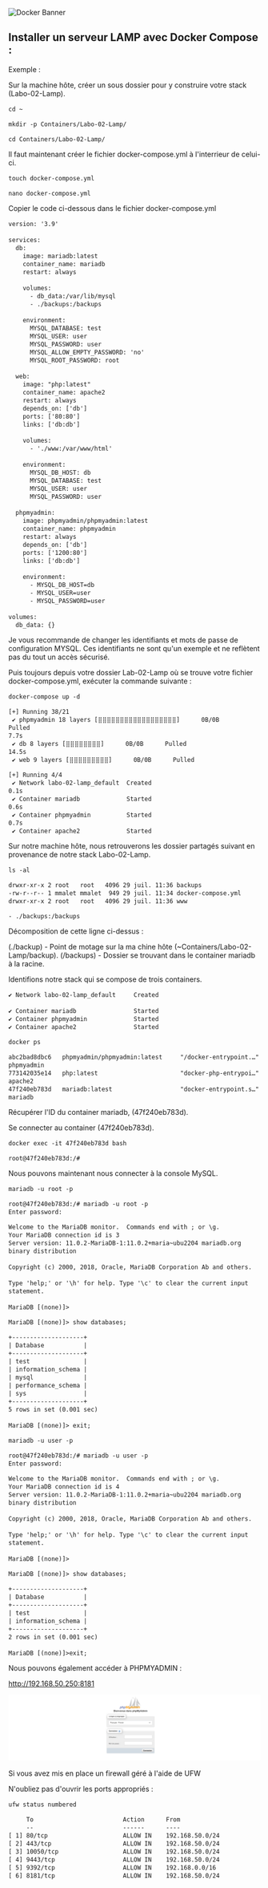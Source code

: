 ![Docker Banner](https://thingsolver.com/wp-content/uploads/docker-cover.png)

## Installer un serveur LAMP avec Docker Compose :

Exemple :

Sur la machine hôte, créer un sous dossier pour y construire votre stack (Labo-02-Lamp).

```
cd ~
```
```
mkdir -p Containers/Labo-02-Lamp/
```
```
cd Containers/Labo-02-Lamp/
```
Il faut maintenant créer le fichier docker-compose.yml à l'interrieur de celui-ci.
```
touch docker-compose.yml
```
```
nano docker-compose.yml
```
Copier le code ci-dessous dans le fichier docker-compose.yml
```
version: '3.9'

services: 
  db:
    image: mariadb:latest
    container_name: mariadb
    restart: always

    volumes:
      - db_data:/var/lib/mysql
      - ./backups:/backups

    environment:
      MYSQL_DATABASE: test
      MYSQL_USER: user 
      MYSQL_PASSWORD: user
      MYSQL_ALLOW_EMPTY_PASSWORD: 'no'
      MYSQL_ROOT_PASSWORD: root

  web:
    image: "php:latest"
    container_name: apache2
    restart: always
    depends_on: ['db']
    ports: ['80:80']
    links: ['db:db']

    volumes:
      - './www:/var/www/html'

    environment:
      MYSQL_DB_HOST: db
      MYSQL_DATABASE: test
      MYSQL_USER: user 
      MYSQL_PASSWORD: user

  phpmyadmin:
    image: phpmyadmin/phpmyadmin:latest
    container_name: phpmyadmin
    restart: always
    depends_on: ['db']
    ports: ['1200:80']
    links: ['db:db']

    environment:
      - MYSQL_DB_HOST=db
      - MYSQL_USER=user 
      - MYSQL_PASSWORD=user

volumes:
  db_data: {}
```
Je vous recommande de changer les identifiants et mots de passe de configuration MYSQL.
Ces identifiants ne sont qu'un exemple et ne reflètent pas du tout un accès sécurisé.

Puis toujours depuis votre dossier Lab-02-Lamp où se trouve votre fichier docker-compose.yml, exécuter la commande suivante :
```
docker-compose up -d
```
```
[+] Running 38/21
 ✔ phpmyadmin 18 layers [⣿⣿⣿⣿⣿⣿⣿⣿⣿⣿⣿⣿⣿⣿⣿⣿⣿⣿]      0B/0B      Pulled                                                                                                             7.7s
 ✔ db 8 layers [⣿⣿⣿⣿⣿⣿⣿⣿]      0B/0B      Pulled                                                                                                                               14.5s
 ✔ web 9 layers [⣿⣿⣿⣿⣿⣿⣿⣿⣿]      0B/0B      Pulled       
```
```
[+] Running 4/4
 ✔ Network labo-02-lamp_default  Created                                                                                                                                        0.1s
 ✔ Container mariadb             Started                                                                                                                                        0.6s
 ✔ Container phpmyadmin          Started                                                                                                                                        0.7s
 ✔ Container apache2             Started  
```
Sur notre machine hôte, nous retrouverons les dossier partagés suivant en provenance de notre stack Labo-02-Lamp.
```
ls -al
```
```
drwxr-xr-x 2 root   root   4096 29 juil. 11:36 backups
-rw-r--r-- 1 mmalet mmalet  949 29 juil. 11:34 docker-compose.yml
drwxr-xr-x 2 root   root   4096 29 juil. 11:36 www
```
```
- ./backups:/backups
```
Décomposition de cette ligne ci-dessus :

(./backup) - Point de motage sur la ma chine hôte (~Containers/Labo-02-Lamp/backup).
(/backups) - Dossier se trouvant dans le container mariadb à la racine.

Identifions notre stack qui se compose de trois containers.
```
✔ Network labo-02-lamp_default     Created 

✔ Container mariadb                Started                                                                                                                                     
✔ Container phpmyadmin             Started                                                                                                                                     
✔ Container apache2                Started
```
```
docker ps
```
```
abc2bad8dbc6   phpmyadmin/phpmyadmin:latest     "/docker-entrypoint.…"                  phpmyadmin
773142035e14   php:latest                       "docker-php-entrypoi…"                  apache2
47f240eb783d   mariadb:latest                   "docker-entrypoint.s…"                  mariadb
```
Récupérer l'ID du container mariadb, (47f240eb783d).

Se connecter au container (47f240eb783d).
```
docker exec -it 47f240eb783d bash
```
```
root@47f240eb783d:/#
```
Nous pouvons maintenant nous connecter à la console MySQL.
```
mariadb -u root -p
```
```
root@47f240eb783d:/# mariadb -u root -p
Enter password:
```
```
Welcome to the MariaDB monitor.  Commands end with ; or \g.
Your MariaDB connection id is 3
Server version: 11.0.2-MariaDB-1:11.0.2+maria~ubu2204 mariadb.org binary distribution

Copyright (c) 2000, 2018, Oracle, MariaDB Corporation Ab and others.

Type 'help;' or '\h' for help. Type '\c' to clear the current input statement.

MariaDB [(none)]>
```
```
MariaDB [(none)]> show databases;
```
```
+--------------------+
| Database           |
+--------------------+
| test               |
| information_schema |
| mysql              |
| performance_schema |
| sys                |
+--------------------+
5 rows in set (0.001 sec)

MariaDB [(none)]> exit;
```
```
mariadb -u user -p
```
```
root@47f240eb783d:/# mariadb -u user -p
Enter password:
```
```
Welcome to the MariaDB monitor.  Commands end with ; or \g.
Your MariaDB connection id is 4
Server version: 11.0.2-MariaDB-1:11.0.2+maria~ubu2204 mariadb.org binary distribution

Copyright (c) 2000, 2018, Oracle, MariaDB Corporation Ab and others.

Type 'help;' or '\h' for help. Type '\c' to clear the current input statement.

MariaDB [(none)]>
```
```
MariaDB [(none)]> show databases;
```
```
+--------------------+
| Database           |
+--------------------+
| test               |
| information_schema |
+--------------------+
2 rows in set (0.001 sec)

MariaDB [(none)]>exit;
```
Nous pouvons également accéder à PHPMYADMIN :

http://192.168.50.250:8181

![phpmyadmin.png](./images/phpmyadmin.png)

Si vous avez mis en place un firewall géré à l'aide de UFW

N'oubliez pas d'ouvrir les ports appropriés :
```
ufw status numbered
```
```
     To                         Action      From
     --                         ------      ----
[ 1] 80/tcp                     ALLOW IN    192.168.50.0/24
[ 2] 443/tcp                    ALLOW IN    192.168.50.0/24
[ 3] 10050/tcp                  ALLOW IN    192.168.50.0/24
[ 4] 9443/tcp                   ALLOW IN    192.168.50.0/24
[ 5] 9392/tcp                   ALLOW IN    192.168.0.0/16
[ 6] 8181/tcp                   ALLOW IN    192.168.50.0/24
```
